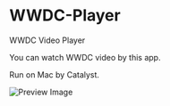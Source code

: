# WWDC-Player
WWDC Video Player

You can watch WWDC video by this app.

Run on Mac by Catalyst.


![Preview Image](https://github.com/douknow/wwdc-player/Assets/preview.png)
